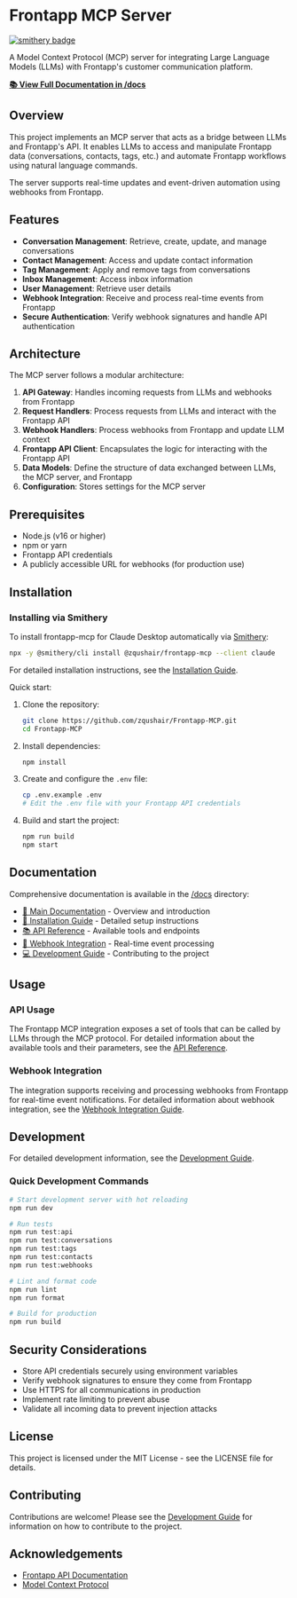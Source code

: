 # Frontapp MCP Server

[![smithery badge](https://smithery.ai/badge/@zqushair/frontapp-mcp)](https://smithery.ai/server/@zqushair/frontapp-mcp)

A Model Context Protocol (MCP) server for integrating Large Language Models (LLMs) with Frontapp's customer communication platform.

**[📚 View Full Documentation in /docs](/docs/README.md)**

## Overview

This project implements an MCP server that acts as a bridge between LLMs and Frontapp's API. It enables LLMs to access and manipulate Frontapp data (conversations, contacts, tags, etc.) and automate Frontapp workflows using natural language commands.

The server supports real-time updates and event-driven automation using webhooks from Frontapp.

## Features

- **Conversation Management**: Retrieve, create, update, and manage conversations
- **Contact Management**: Access and update contact information
- **Tag Management**: Apply and remove tags from conversations
- **Inbox Management**: Access inbox information
- **User Management**: Retrieve user details
- **Webhook Integration**: Receive and process real-time events from Frontapp
- **Secure Authentication**: Verify webhook signatures and handle API authentication

## Architecture

The MCP server follows a modular architecture:

1. **API Gateway**: Handles incoming requests from LLMs and webhooks from Frontapp
2. **Request Handlers**: Process requests from LLMs and interact with the Frontapp API
3. **Webhook Handlers**: Process webhooks from Frontapp and update LLM context
4. **Frontapp API Client**: Encapsulates the logic for interacting with the Frontapp API
5. **Data Models**: Define the structure of data exchanged between LLMs, the MCP server, and Frontapp
6. **Configuration**: Stores settings for the MCP server

## Prerequisites

- Node.js (v16 or higher)
- npm or yarn
- Frontapp API credentials
- A publicly accessible URL for webhooks (for production use)

## Installation

### Installing via Smithery

To install frontapp-mcp for Claude Desktop automatically via [Smithery](https://smithery.ai/server/@zqushair/frontapp-mcp):

```bash
npx -y @smithery/cli install @zqushair/frontapp-mcp --client claude
```

For detailed installation instructions, see the [Installation Guide](/docs/installation.md).

Quick start:

1. Clone the repository:
   ```bash
   git clone https://github.com/zqushair/Frontapp-MCP.git
   cd Frontapp-MCP
   ```

2. Install dependencies:
   ```bash
   npm install
   ```

3. Create and configure the `.env` file:
   ```bash
   cp .env.example .env
   # Edit the .env file with your Frontapp API credentials
   ```

4. Build and start the project:
   ```bash
   npm run build
   npm start
   ```

## Documentation

Comprehensive documentation is available in the [/docs](/docs) directory:

- [📖 Main Documentation](/docs/README.md) - Overview and introduction
- [🔧 Installation Guide](/docs/installation.md) - Detailed setup instructions
- [📚 API Reference](/docs/api-reference.md) - Available tools and endpoints
- [🔔 Webhook Integration](/docs/webhook-integration.md) - Real-time event processing
- [💻 Development Guide](/docs/development-guide.md) - Contributing to the project

## Usage

### API Usage

The Frontapp MCP integration exposes a set of tools that can be called by LLMs through the MCP protocol. For detailed information about the available tools and their parameters, see the [API Reference](/docs/api-reference.md).

### Webhook Integration

The integration supports receiving and processing webhooks from Frontapp for real-time event notifications. For detailed information about webhook integration, see the [Webhook Integration Guide](/docs/webhook-integration.md).

## Development

For detailed development information, see the [Development Guide](/docs/development-guide.md).

### Quick Development Commands

```bash
# Start development server with hot reloading
npm run dev

# Run tests
npm run test:api
npm run test:conversations
npm run test:tags
npm run test:contacts
npm run test:webhooks

# Lint and format code
npm run lint
npm run format

# Build for production
npm run build
```

## Security Considerations

- Store API credentials securely using environment variables
- Verify webhook signatures to ensure they come from Frontapp
- Use HTTPS for all communications in production
- Implement rate limiting to prevent abuse
- Validate all incoming data to prevent injection attacks

## License

This project is licensed under the MIT License - see the LICENSE file for details.

## Contributing

Contributions are welcome! Please see the [Development Guide](/docs/development-guide.md) for information on how to contribute to the project.

## Acknowledgements

- [Frontapp API Documentation](https://dev.frontapp.com/reference/introduction)
- [Model Context Protocol](https://github.com/modelcontextprotocol/mcp)
